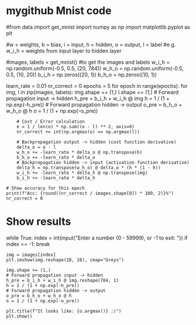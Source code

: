 # mygithub Mnist code
#from data import get_mnist
import numpy as np
import matplotlib.pyplot as plt


#w = weights, b = bias, i = input, h = hidden, o = output, l = label
#e.g. w_i_h = weights from input layer to hidden layer

#images, labels = get_mnist() #to get the images and labels
w_i_h = np.random.uniform(-0.5, 0.5, (20, 784))
w_h_o = np.random.uniform(-0.5, 0.5, (10, 20))
b_i_h = np.zeros((20, 1))
b_h_o = np.zeros((10, 1))

learn_rate = 0.01
nr_correct = 0
epochs = 5
for epoch in range(epochs):
    for img, l in zip(images, labels):
        img.shape += (1,)
        l.shape += (1,)
        # Forward propagation input -> hidden
        h_pre = b_i_h + w_i_h @ img
        h = 1 / (1 + np.exp(-h_pre))
        # Forward propagation hidden -> output
        o_pre = b_h_o + w_h_o @ h
        o = 1 / (1 + np.exp(-o_pre))

        # Cost / Error calculation
        e = 1 / len(o) * np.sum((o - l) ** 2, axis=0)
        nr_correct += int(np.argmax(o) == np.argmax(l))

        # Backpropagation output -> hidden (cost function derivative)
        delta_o = o - l
        w_h_o += -learn_rate * delta_o @ np.transpose(h)
        b_h_o += -learn_rate * delta_o
        # Backpropagation hidden -> input (activation function derivative)
        delta_h = np.transpose(w_h_o) @ delta_o * (h * (1 - h))
        w_i_h += -learn_rate * delta_h @ np.transpose(img)
        b_i_h += -learn_rate * delta_h

    # Show accuracy for this epoch
    print(f"Acc: {round((nr_correct / images.shape[0]) * 100, 2)}%")
    nr_correct = 0

# Show results
while True:
    index = int(input("Enter a number (0 - 59999), or -1 to exit: "))
    if index == -1:
        break

    img = images[index]
    plt.imshow(img.reshape(28, 28), cmap="Greys")

    img.shape += (1,)
    # Forward propagation input -> hidden
    h_pre = b_i_h + w_i_h @ img.reshape(784, 1)
    h = 1 / (1 + np.exp(-h_pre))
    # Forward propagation hidden -> output
    o_pre = b_h_o + w_h_o @ h
    o = 1 / (1 + np.exp(-o_pre))

    plt.title(f"It looks like: {o.argmax()} :)")
    plt.show()
